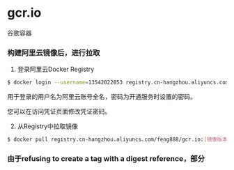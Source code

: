 


# gcr.io
谷歌容器

### 构建阿里云镜像后，进行拉取

1. 登录阿里云Docker Registry
```bash
$ docker login --username=13542022853 registry.cn-hangzhou.aliyuncs.com
```

用于登录的用户名为阿里云账号全名，密码为开通服务时设置的密码。

您可以在访问凭证页面修改凭证密码。

2. 从Registry中拉取镜像
```bash
$ docker pull registry.cn-hangzhou.aliyuncs.com/feng888/gcr.io:[镜像版本号]
```

### 由于refusing to create a tag with a digest reference，部分